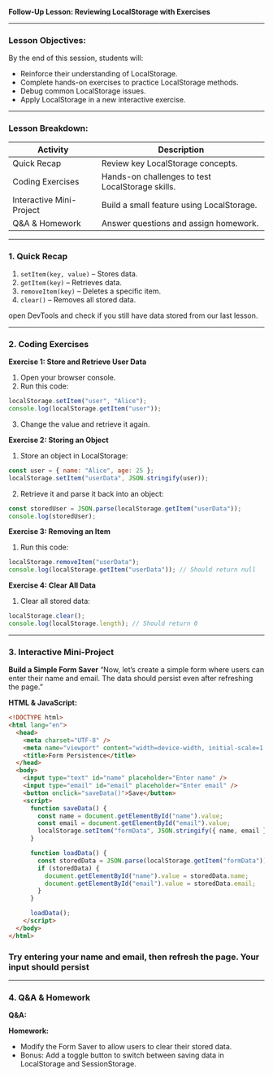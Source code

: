 **Follow-Up Lesson: Reviewing LocalStorage with Exercises**

---

### **Lesson Objectives:**

By the end of this session, students will:

- Reinforce their understanding of LocalStorage.
- Complete hands-on exercises to practice LocalStorage methods.
- Debug common LocalStorage issues.
- Apply LocalStorage in a new interactive exercise.

---

### **Lesson Breakdown:**

| Activity                 | Description                                      |
| ------------------------ | ------------------------------------------------ |
| Quick Recap              | Review key LocalStorage concepts.                |
| Coding Exercises         | Hands-on challenges to test LocalStorage skills. |
| Interactive Mini-Project | Build a small feature using LocalStorage.        |
| Q&A & Homework           | Answer questions and assign homework.            |

---

### **1. Quick Recap**

1. `setItem(key, value)` – Stores data.
2. `getItem(key)` – Retrieves data.
3. `removeItem(key)` – Deletes a specific item.
4. `clear()` – Removes all stored data.

open DevTools and check if you still have data stored from our last lesson.

---

### **2. Coding Exercises**

**Exercise 1: Store and Retrieve User Data**

1. Open your browser console.
2. Run this code:

```javascript
localStorage.setItem("user", "Alice");
console.log(localStorage.getItem("user"));
```

3. Change the value and retrieve it again.

**Exercise 2: Storing an Object**

1. Store an object in LocalStorage:

```javascript
const user = { name: "Alice", age: 25 };
localStorage.setItem("userData", JSON.stringify(user));
```

2. Retrieve it and parse it back into an object:

```javascript
const storedUser = JSON.parse(localStorage.getItem("userData"));
console.log(storedUser);
```

**Exercise 3: Removing an Item**

1. Run this code:

```javascript
localStorage.removeItem("userData");
console.log(localStorage.getItem("userData")); // Should return null
```

**Exercise 4: Clear All Data**

1. Clear all stored data:

```javascript
localStorage.clear();
console.log(localStorage.length); // Should return 0
```

---

### **3. Interactive Mini-Project**

**Build a Simple Form Saver**
“Now, let’s create a simple form where users can enter their name and email. The data should persist even after refreshing the page.”

**HTML & JavaScript:**

```html
<!DOCTYPE html>
<html lang="en">
  <head>
    <meta charset="UTF-8" />
    <meta name="viewport" content="width=device-width, initial-scale=1.0" />
    <title>Form Persistence</title>
  </head>
  <body>
    <input type="text" id="name" placeholder="Enter name" />
    <input type="email" id="email" placeholder="Enter email" />
    <button onclick="saveData()">Save</button>
    <script>
      function saveData() {
        const name = document.getElementById("name").value;
        const email = document.getElementById("email").value;
        localStorage.setItem("formData", JSON.stringify({ name, email }));
      }

      function loadData() {
        const storedData = JSON.parse(localStorage.getItem("formData"));
        if (storedData) {
          document.getElementById("name").value = storedData.name;
          document.getElementById("email").value = storedData.email;
        }
      }

      loadData();
    </script>
  </body>
</html>
```

### Try entering your name and email, then refresh the page. Your input should persist

---

### **4. Q&A & Homework**

**Q&A:**

**Homework:**

- Modify the Form Saver to allow users to clear their stored data.
- Bonus: Add a toggle button to switch between saving data in LocalStorage and SessionStorage.
